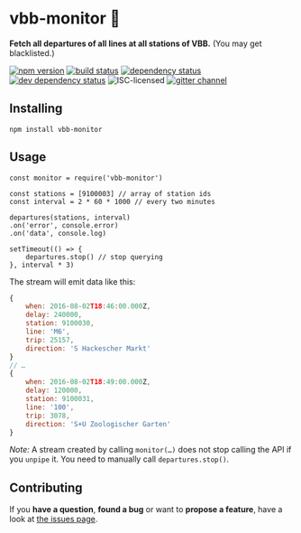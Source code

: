 # vbb-monitor 🔭

**Fetch all departures of all lines at all stations of VBB.** (You may get blacklisted.)

[![npm version](https://img.shields.io/npm/v/vbb-monitor.svg)](https://www.npmjs.com/package/vbb-monitor)
[![build status](https://img.shields.io/travis/derhuerst/vbb-monitor.svg)](https://travis-ci.org/derhuerst/vbb-monitor)
[![dependency status](https://img.shields.io/david/derhuerst/vbb-monitor.svg)](https://david-dm.org/derhuerst/vbb-monitor)
[![dev dependency status](https://img.shields.io/david/dev/derhuerst/vbb-monitor.svg)](https://david-dm.org/derhuerst/vbb-monitor#info=devDependencies)
![ISC-licensed](https://img.shields.io/github/license/derhuerst/vbb-monitor.svg)
[![gitter channel](https://badges.gitter.im/derhuerst/vbb-rest.svg)](https://gitter.im/derhuerst/vbb-rest)


## Installing

```shell
npm install vbb-monitor
```


## Usage

```shell
const monitor = require('vbb-monitor')

const stations = [9100003] // array of station ids
const interval = 2 * 60 * 1000 // every two minutes

departures(stations, interval)
.on('error', console.error)
.on('data', console.log)

setTimeout(() => {
	departures.stop() // stop querying
}, interval * 3)
```

The stream will emit data like this:

```js
{
	when: 2016-08-02T18:46:00.000Z,
	delay: 240000,
	station: 9100030,
	line: 'M6',
	trip: 25157,
	direction: 'S Hackescher Markt'
}
// …
{
	when: 2016-08-02T18:49:00.000Z,
	delay: 120000,
	station: 9100031,
	line: '100',
	trip: 3078,
	direction: 'S+U Zoologischer Garten'
}
```

*Note:* A stream created by calling `monitor(…)` does not stop calling the API if you `unpipe` it. You need to manually call `departures.stop()`.


## Contributing

If you **have a question**, **found a bug** or want to **propose a feature**, have a look at [the issues page](https://github.com/derhuerst/vbb-monitor/issues).
